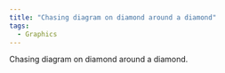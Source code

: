 ```yaml
---
title: "Chasing diagram on diamond around a diamond"
tags:
  - Graphics
---
```


Chasing diagram on diamond around a diamond.

<canvas id="pentagonCanvas" width="600" height="600"></canvas>
    
<script> 
        const canvas = document.getElementById('pentagonCanvas');
        const ctx = canvas.getContext('2d');
        const centerX = canvas.width / 2;
        const centerY = canvas.height / 2;
        const radiusX = 50;
        const radiusY = 100;

        // Function to calculate a point on the pentagon given an angle
        function getDiamondPoints(centerX, centerY, radiusX, radiusY, rotationAngle = 0) {
            const points = [];
            for (let i = 0; i < 4; i++) {
                const angle = (2 * Math.PI * i / 4) + rotationAngle;
                const x = centerX + radiusX * Math.cos(angle);
                const y = centerY + radiusY * Math.sin(angle);
                points.push({x, y});
            }
            return points;
        }

        // Function to draw a pentagon given a set of points
        function drawPolygon(points) {
            ctx.beginPath();
            ctx.moveTo(points[0].x, points[0].y);
            for (let i = 1; i < points.length; i++) {
                ctx.lineTo(points[i].x, points[i].y);
            }
            ctx.closePath();
            ctx.stroke();
        }

        // Function to calculate the midpoint of an edge
        function calculateMidpoint(p1, p2) {
            return {
                x: (p1.x + p2.x) / 2,
                y: (p1.y + p2.y) / 2
            };
        }

        // Function to find the vector A and calculate the new center for the translated pentagon
        function findNewDiamondCenter(center, midpoint) {
            const vectorA = {
                x: midpoint.x - center.x,
                y: midpoint.y - center.y
            };
            const newCenter = {
                x: center.x + 2 * vectorA.x,
                y: center.y + 2 * vectorA.y
            };
            return newCenter;
        }

        // Main function to generate the pentagons and draw them
        function generateAndDrawDiamonds() {
            // Original pentagon points
            const originalDiamond = getDiamondPoints(centerX, centerY, radiusX, radiusY);

            // Draw the original pentagon
            ctx.strokeStyle = 'red';
            drawPolygon(originalDiamond);
            drawChasingPolygon(originalDiamond, 40);

            // Loop through each edge of the original pentagon
            for (let i = 0; i < originalDiamond.length; i++) {
                const p1 = originalDiamond[i];
                const p2 = originalDiamond[(i + 1) % originalDiamond.length];

                const angle =  -90 * Math.PI/180;

                // Calculate the midpoint of the edge
                const midpoint = calculateMidpoint(p1, p2);

                // Find the center of the new pentagon
                const newCenter = findNewDiamondCenter({x: centerX, y: centerY}, midpoint);

                // Draw the new pentagon rotated by the edge angle
                ctx.strokeStyle = 'blue';
                const rotatedDiamond = getDiamondPoints(newCenter.x, newCenter.y, radiusX, radiusY, angle);
                drawPolygon(rotatedDiamond);
                drawChasingPolygon(rotatedDiamond, 40);
            }
        }

    function drawDiamond(points) {
        let edges = [];
        ctx.beginPath();
        for (let i = 0; i < points.length; i++) {
            const startPoint = points[i];
            const endPoint = points[(i + 1) % points.length]; // Connect the last point to the first
            ctx.moveTo(startPoint.x, startPoint.y);
            ctx.lineTo(endPoint.x, endPoint.y);
            edges.push([startPoint, endPoint]);
        }
        ctx.stroke();
        return edges;
    }

    // Function to calculate the next pentagon's points
    function getNextDiamondPoints(previousEdges) {
        let newPoints = [];

        // For each edge, calculate a point 1/10th along the line
        for (let i = 0; i < previousEdges.length; i++) {
            const startPoint = previousEdges[i][0];
            const endPoint = previousEdges[i][1];

            // Calculate 1/10th point along the line
            const newPoint = {
                x: startPoint.x + (endPoint.x - startPoint.x) * 0.1,
                y: startPoint.y + (endPoint.y - startPoint.y) * 0.1
            };
            newPoints.push(newPoint);
        }

        return newPoints;
    }

    // Function to create the pentagons iteratively
    function drawChasingPolygon(initialPoints, iterations) {
        let currentPoints = initialPoints;
        for (let i = 0; i < iterations; i++) {
            const edges = drawDiamond(currentPoints);
            //pentagonsEdges.push(edges); // Store the edges
            currentPoints = getNextDiamondPoints(edges); // Calculate the next pentagon's points
        }
    }

    generateAndDrawDiamonds();
</script>
